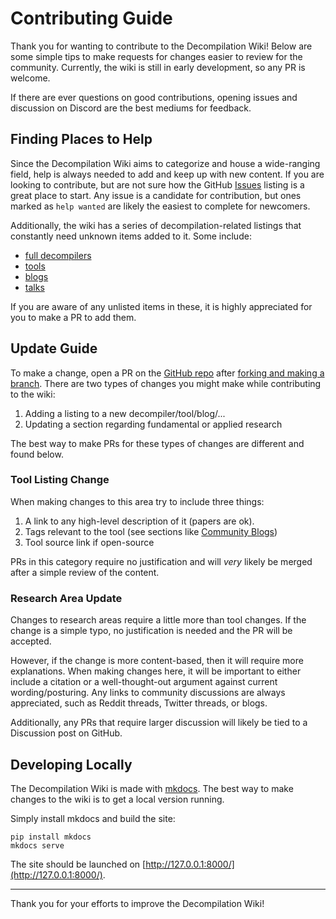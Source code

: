 # Contributing Guide
Thank you for wanting to contribute to the Decompilation Wiki! 
Below are some simple tips to make requests for changes easier to review for the community. 
Currently, the wiki is still in early development, so any PR is welcome. 

If there are ever questions on good contributions, opening issues and discussion on Discord are the best mediums for feedback.

## Finding Places to Help
Since the Decompilation Wiki aims to categorize and house a wide-ranging field, help is always needed to add and keep up with new content.
If you are looking to contribute, but are not sure how the GitHub [Issues](https://github.com/mahaloz/decompilation-wiki/issues) listing is a great place to start.
Any issue is a candidate for contribution, but ones marked as `help wanted` are likely the easiest to complete for newcomers. 

Additionally, the wiki has a series of decompilation-related listings that constantly need unknown items added to it. 
Some include:
- [full decompilers](/decompilers/directory)
- [tools](/decompilers/tools) 
- [blogs](/misc/blogs) 
- [talks](/misc/talks)

If you are aware of any unlisted items in these, it is highly appreciated for you to make a PR to add them. 

## Update Guide
To make a change, open a PR on the [GitHub repo](https://github.com/mahaloz/decompilation-wiki) after [forking and making a branch](https://akrabat.com/the-beginners-guide-to-contributing-to-a-github-project/).
There are two types of changes you might make while contributing to the wiki:

1. Adding a listing to a new decompiler/tool/blog/...
2. Updating a section regarding fundamental or applied research

The best way to make PRs for these types of changes are different and found below.

### Tool Listing Change
When making changes to this area try to include three things:
1. A link to any high-level description of it (papers are ok).
2. Tags relevant to the tool (see sections like [Community Blogs](/misc/blogs))
3. Tool source link if open-source 

PRs in this category require no justification and will _very_ likely be merged after a simple review of the content. 

### Research Area Update
Changes to research areas require a little more than tool changes.
If the change is a simple typo, no justification is needed and the PR will be accepted.

However, if the change is more content-based, then it will require more explanations. 
When making changes here, it will be important to either include a citation or a well-thought-out argument against current wording/posturing.
Any links to community discussions are always appreciated, such as Reddit threads, Twitter threads, or blogs. 

Additionally, any PRs that require larger discussion will likely be tied to a Discussion post on GitHub. 

## Developing Locally
The Decompilation Wiki is made with [mkdocs](https://www.mkdocs.org/).
The best way to make changes to the wiki is to get a local version running.

Simply install mkdocs and build the site:
```
pip install mkdocs
mkdocs serve
```

The site should be launched on [http://127.0.0.1:8000/](http://127.0.0.1:8000/). 

---

Thank you for your efforts to improve the Decompilation Wiki!